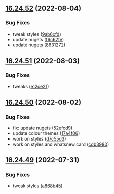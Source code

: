 ## [16.24.52](https://github.com/phandcock/GrampsView/compare/v16.24.51...v16.24.52) (2022-08-04)


### Bug Fixes

* tweak styles ([9ab6cfd](https://github.com/phandcock/GrampsView/commit/9ab6cfd2f614b3e1fed529f43cbe95e3929d7e62))
* update nugets ([f6c62fe](https://github.com/phandcock/GrampsView/commit/f6c62febfe8f350bf9626b8ce01410293d294f91))
* update nugets ([8631272](https://github.com/phandcock/GrampsView/commit/86312725811c669bdbd6af85c654d7d572088d6d))



## [16.24.51](https://github.com/phandcock/GrampsView/compare/v16.24.50...v16.24.51) (2022-08-03)


### Bug Fixes

* tweaks ([e12ce21](https://github.com/phandcock/GrampsView/commit/e12ce213d0b267d7aa6ba3a7129abc0e757e985f))



## [16.24.50](https://github.com/phandcock/GrampsView/compare/v16.24.49...v16.24.50) (2022-08-02)


### Bug Fixes

* fix: update nugets ([52efcd9](https://github.com/phandcock/GrampsView/commit/52efcd9f5c83b18c027e376ca96eca414b44b6a4))
* update colour themes ([17a4f06](https://github.com/phandcock/GrampsView/commit/17a4f06b7afa05f56bb429f1623f69b1e207b3cd))
* work on styles ([d7c55d3](https://github.com/phandcock/GrampsView/commit/d7c55d3873995b983f8f671a75896393032ba3db))
* work on styles and whatsnew card ([cdb3980](https://github.com/phandcock/GrampsView/commit/cdb39807b0c8b22be4509fd4fcac1301e0be5a55))



## [16.24.49](https://github.com/phandcock/GrampsView/compare/v16.24.48...v16.24.49) (2022-07-31)


### Bug Fixes

* tweak styles ([a868b45](https://github.com/phandcock/GrampsView/commit/a868b4515946cf31a870754983e4413a69fda4c3))



